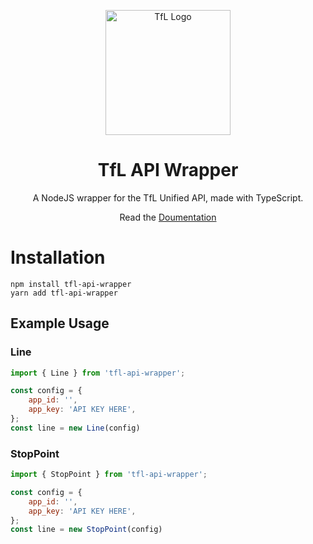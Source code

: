 <p align="center">
    <img width="200" src="https://blog.tfl.gov.uk/wp-content/uploads/2018/05/cropped-logo_roundel-2.png" alt="TfL Logo">
    <h1 align="center">TfL API Wrapper</h1>
    <p align="center">A NodeJS wrapper for the TfL Unified API, made with TypeScript.</p>
    <p align="center">Read the <a href="https://tfldoc.dparture.cc/">Doumentation</a></p>
</p>


# Installation
```
npm install tfl-api-wrapper
yarn add tfl-api-wrapper
```

## Example Usage

### Line
```js
import { Line } from 'tfl-api-wrapper';

const config = {
    app_id: '',
    app_key: 'API KEY HERE',
};
const line = new Line(config)
```

### StopPoint

```js
import { StopPoint } from 'tfl-api-wrapper';

const config = {
    app_id: '',
    app_key: 'API KEY HERE',
};
const line = new StopPoint(config)
```
